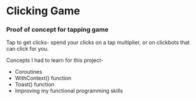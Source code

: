 
# Clicking Game

### Proof of concept for tapping game

Tap to get clicks- spend your clicks on a tap multiplier, or on clickbots that can click for you.

Concepts I had to learn for this project- 
- Coroutines
- WithContext() function
- Toast() function
- Improving my functional programming skills